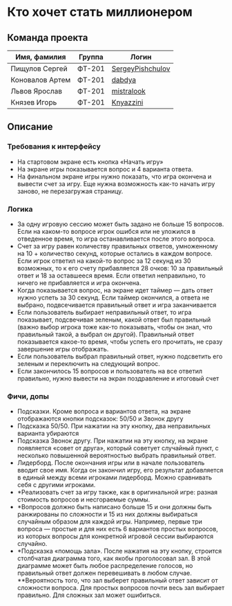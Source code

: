 # Кто хочет стать миллионером


## Команда проекта

Имя, фамилия  | Группа | Логин
--- | --- | --- |
Пищулов Сергей | ФТ-201 | <a href=https://github.com/SergeyPishchulov>SergeyPishchulov</a>
Коновалов Артем | ФТ-201 | <a href=https://github.com/dabdya>dabdya</a>
Львов Ярослав | ФТ-201 | <a href=https://github.com/mistralook>mistralook</a>
Князев Игорь | ФТ-201 | <a href=https://github.com/Knyazzini>Knyazzini</a>

## Описание

### Требования к интерфейсу
* На стартовом экране есть кнопка «Начать игру»
* На экране игры показывается вопрос и 4 варианта ответа.
* На финальном экране игры нужно показать, что игра окончена и вывести счет за игру. Еще нужна возможность как-то начать игру заново, не перезагружая страницу.

### Логика
* За одну игровую сессию может быть задано не больше 15 вопросов. Если на каком-то вопросе игрок ошибся или не уложился в отведенное время, то игра останавливается после этого вопроса.
* Счет за игру равен количеству правильных ответов, умноженному на 10 + количество секунд, которые остались в каждом вопросе. Если игрок ответил на какой-то вопрос за 12 секунд из 30 возможных, то к его счету прибавляется 28 очков: 10 за правильный ответ и 18 за оставшееся время. Если ответил неправильно, то ничего не прибавляется и игра окончена.
* Когда показывается вопрос, на экране идет таймер — дать ответ нужно успеть за 30 секунд. Если таймер окончился, а ответа не выбрано, подвсечивается правильный ответ и игра заканчивается
* Если пользователь выбирает неправильный ответ, то игра показывает, подсвечивая зеленым, какой ответ был правильный (важно выбор игрока тоже как-то показывать, чтобы он знал, что правильный такой, а выбрал он другой). Правильный ответ показывается какое-то время, чтобы успеть его прочитать, не сразу завершение игры отображать.
* Если пользователь выбрал правильный ответ, нужно подсветить его зеленым и переключить на следующий вопрос.
* Если закончилось 15 вопросов и пользователь на все ответил правильно, нужно вывести на экран поздравление и итоговый счет

### Фичи, допы
* Подсказки. Кроме вопроса и вариантов ответа, на экране отображаются кнопки подсказок: 50/50 и Звонок другу
* Подсказка 50/50. При нажатии на эту кнопку, два неправильных варианта убираются
* Подсказка Звонок другу. При нажатии на эту кнопку, на экране появляется «совет от друга», который советует случайный пункт, с несколько повышенной вероятностью выбрать правильный ответ.
* Лидерборд. После окончания игры или в начале пользователь вводит свое имя. Когда он закончил игру, его результат добавляется в единый между всеми игроками лидерборд. Можно сравнивать себя с другими игроками.
* *Реализовать счет за игру также, как в оригинальной игре: разная стоимость вопросов и несгораемые суммы.
* *Вопросов должно быть написано больше 15 и они должны быть ранжированы по сложности и 15 из них должны выбираться случайным образом для каждой игры. Например, первые три вопроса — простые и для них есть 6 вариантов простых вопросов, из которых вопросы для конкретной игровой сессии выбираются случайно.
* *Подсказка «помощь зала». После нажатия на эту кнопку, строится столбчатая диаграмма того, как якобы проголосовал зал. В этой диаграмме может быть любое распределение голосов, но правильный ответ должен перевешивать в любом случае.
  **Вероятность того, что зал выберет правильный ответ зависит от сложности вопроса. Для простых вопросов почти весь зал выбирает правильно. Для сложных зал может ошибиться.